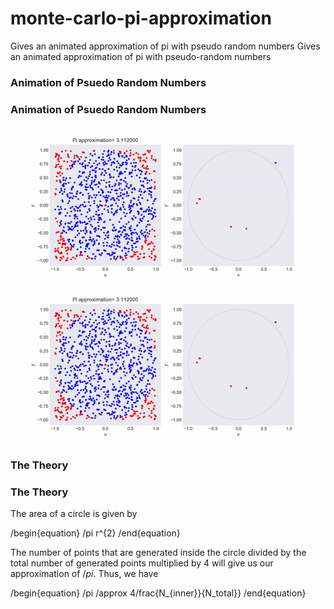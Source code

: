 # monte-carlo-pi-approximation
Gives an animated approximation of pi with pseudo random numbers
Gives an animated approximation of pi with pseudo-random numbers


### Animation of Psuedo Random Numbers
### Animation of Psuedo Random Numbers
![pi](https://github.com/timothypholmes/monte-carlo-pi-approximation/blob/master/pi.gif)
![pi](https://github.com/timothypholmes/monte-carlo-pi-approximation/blob/master/pi.gif)


### The Theory
### The Theory


The area of a circle is given by 

/begin{equation}
/pi r^{2}
/end{equation}

The number of points that are generated inside the circle divided by the total number of generated points multiplied by 4 will give us our approximation of $/pi$. Thus, we have 

/begin{equation}
/pi /approx 4/frac{N_{inner}}{N_total}}
/end{equation}
